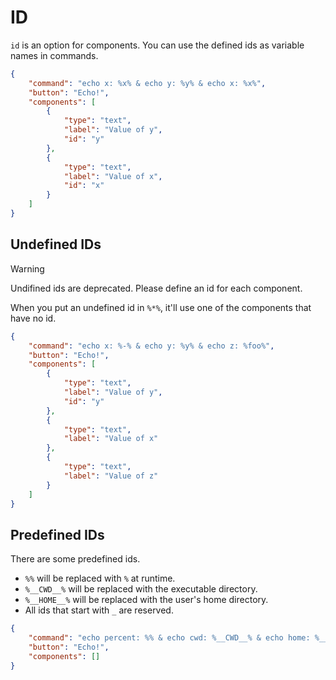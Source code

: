 # ID

`id` is an option for components.
You can use the defined ids as variable names in commands.  

```json
{
    "command": "echo x: %x% & echo y: %y% & echo x: %x%",
    "button": "Echo!",
    "components": [
        {
            "type": "text",
            "label": "Value of y",
            "id": "y"
        },
        {
            "type": "text",
            "label": "Value of x",
            "id": "x"
        }
    ]
}
```

## Undefined IDs

> [!warning]
> Undifined ids are deprecated. Please define an id for each component.

When you put an undefined id in `%*%`, it'll use one of the components that have no id.

```json
{
    "command": "echo x: %-% & echo y: %y% & echo z: %foo%",
    "button": "Echo!",
    "components": [
        {
            "type": "text",
            "label": "Value of y",
            "id": "y"
        },
        {
            "type": "text",
            "label": "Value of x"
        },
        {
            "type": "text",
            "label": "Value of z"
        }
    ]
}
```

## Predefined IDs

There are some predefined ids.  

-   `%%` will be replaced with `%` at runtime.  
-   `%__CWD__%` will be replaced with the executable directory.  
-   `%__HOME__%` will be replaced with the user's home directory.  
-   All ids that start with `_` are reserved.  

```json
{
    "command": "echo percent: %% & echo cwd: %__CWD__% & echo home: %__HOME__%",
    "button": "Echo!",
    "components": []
}
```

